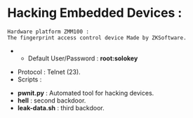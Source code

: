 # Hacking Embedded Devices :

```
Hardware platform ZMM100 :
The fingerprint access control device Made by ZKSoftware.
```

* - Default User/Password : __root:solokey__
- Protocol : Telnet (23).
- Scripts :
 * __pwnit.py__ : Automated tool for hacking devices.
 * __hell__ : second backdoor.
 * __leak-data.sh__ : third backdoor.
 
 
 
